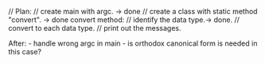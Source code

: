 // Plan:
// create main with argc. -> done
// create a class with static method "convert". -> done
convert method:
    // identify the data type.-> done.
    // convert to each data type.
    // print out the messages.


After: 
    - handle wrong argc in main
    - is orthodox canonical form is needed in this case?

